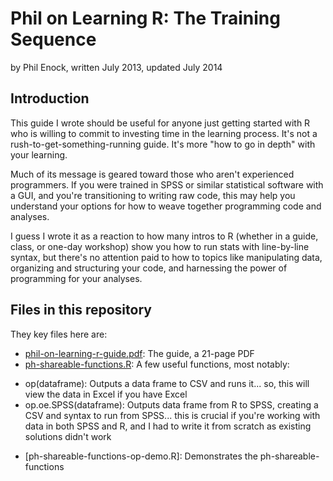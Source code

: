 # Phil on Learning R: The Training Sequence
by Phil Enock, written July 2013, updated July 2014

## Introduction
This guide I wrote should be useful for anyone just getting started with R who is willing to commit to investing time in the learning process. It's not a rush-to-get-something-running guide. It's more "how to go in depth" with your learning.

Much of its message is geared toward those who aren't experienced programmers. If you were trained in SPSS or similar statistical software with a GUI, and you're transitioning to writing raw code, this may help you understand your options for how to weave together programming code and analyses.

I guess I wrote it as a reaction to how many intros to R (whether in a guide, class, or one-day workshop) show you how to run stats with line-by-line syntax, but there's no attention paid to how to topics like manipulating data, organizing and structuring your code, and harnessing the power of programming for your analyses.

## Files in this repository
They key files here are:

  - [phil-on-learning-r-guide.pdf](phil-on-learning-r-guide.pdf): The guide, a 21-page PDF
  - [ph-shareable-functions.R](ph-shareable-functions.R): A few useful functions, most notably:
   * op(dataframe): Outputs a data frame to CSV and runs it... so, this will view the data in Excel if you have Excel
   * op.oe.SPSS(dataframe): Outputs data frame from R to SPSS, creating a CSV and syntax to run from SPSS... this is crucial if you're working with data in both SPSS and R, and I had to write it from scratch as existing solutions didn't work
  - [ph-shareable-functions-op-demo.R]: Demonstrates the ph-shareable-functions
